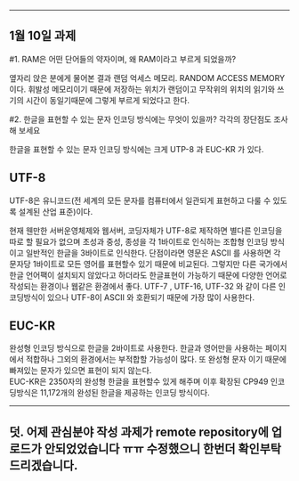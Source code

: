 ﻿---
1월 10일 과제
---

#1. RAM은 어떤 단어들의 약자이며, 왜 RAM이라고 부르게 되었을까?

옆자리 앉은 분에게 물어본 결과 랜덤 억세스 메모리. RANDOM ACCESS MEMORY 이다.
휘발성 메모리이기 때문에 저장하는 위치가 랜덤이고 무작위의 위치의 읽기와 쓰기의 시간이 동일기때문에 그렇게 부르게 되었다고 한다.


#2. 한글을 표현할 수 있는 문자 인코딩 방식에는 무엇이 있을까? 각각의 장단점도 조사해 보세요

한글을 표현할 수 있는 문자 인코딩 방식에는 크게 UTP-8 과 EUC-KR 가 있다.


## UTF-8
UTF-8은 유니코드(전 세계의 모든 문자를 컴퓨터에서 일관되게 표현하고 다룰 수 있도록 설계된 산업 표준)이다.   

현재 웬만한 서버운영체제와 웹서버, 코딩자체가 UTF-8로 제작하면 별다른 인코딩을 따로 할 필요가 없으며 
초성과 중성, 종성을 각 1바이트로 인식하는 조합형 인코딩 방식이고 일반적인 한글을 3바이트로 인식한다. 
단점이라면 영문은 ASCII 를 사용하면 각 문자당 1바이트로 모든 영어를 표현할수 있기 때문에 비교된다.
그렇지만 다른 국가에서 한글 언어팩이 설치되지 않았다고 하더라도 한글표현이 가능하기 때문에 다양한 언어로 작성되는 환경이나 웹같은 환경에서 좋다.
UTF-7 , UTF-16, UTF-32 와 같이 다른 인코딩방식이 있으나 UTF-8이 ASCII 와 호환되기 때문에 가장 많이 사용한다.

## EUC-KR
완성형 인코딩 방식으로 한글을 2바이트로 사용한다.
한글과 영어만을 사용하는 페이지에서 적합하나 그외의 환경에서는 부적합할 가능성이 많다. 또 완성형 문자 이기 때문에 빠져있는 문자가 있으면 표현이 되지 않는다.  
EUC-KR은 2350자의 완성형 한글을 표현할수 있게 해주며 이후 확장된 CP949 인코딩방식은 11,172개의 완성된 한글을 제공하는 인코딩 방식이다.




---
덧. 어제 관심분야 작성 과제가 remote repository에 업로드가 안되었었습니다 ㅠㅠ 수정했으니 한번더 확인부탁드리겠습니다.
---